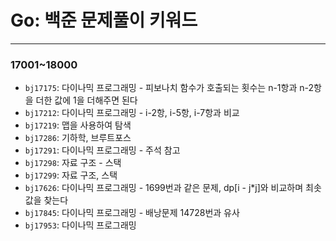 # Go: 백준 문제풀이 키워드

---

### 17001~18000

- `bj17175`: 다이나믹 프로그래밍 - 피보나치 함수가 호출되는 횟수는 n-1항과 n-2항을 더한 값에 1을 더해주면 된다
- `bj17212`: 다이나믹 프로그래밍 - i-2항, i-5항, i-7항과 비교
- `bj17219`: 맵을 사용하여 탐색
- `bj17286`: 기하학, 브루트포스
- `bj17291`: 다이나믹 프로그래밍 - 주석 참고
- `bj17298`: 자료 구조 - 스택
- `bj17299`: 자료 구조, 스택
- `bj17626`: 다이나믹 프로그래밍 - 1699번과 같은 문제, dp[i - j*j]와 비교하며 최솟값을 찾는다
- `bj17845`: 다이나믹 프로그래밍 - 배낭문제 14728번과 유사
- `bj17953`: 다이나믹 프로그래밍
